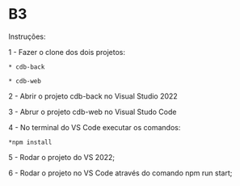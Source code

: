 # B3
Instruções:

1 - Fazer o clone dos dois projetos:

    * cdb-back

    * cdb-web

    
2 - Abrir o projeto cdb-back no Visual Studio 2022

3 - Abrur o projeto cdb-web no Visual Studo Code

4 - No terminal do VS Code executar os comandos:

    *npm install

5 - Rodar o projeto do VS 2022;

6 - Rodar o projeto no VS Code através do comando npm run start;

